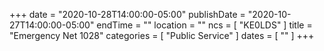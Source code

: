 +++
date = "2020-10-28T14:00:00-05:00"
publishDate = "2020-10-27T14:00:00-05:00"
endTime = ""
location = ""
ncs = [ "KE0LDS" ]
title = "Emergency Net 1028"
categories = [ "Public Service" ]
dates = [ "" ]
+++
